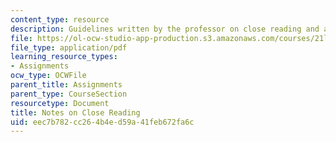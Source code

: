 ```yaml
---
content_type: resource
description: Guidelines written by the professor on close reading and analysis.
file: https://ol-ocw-studio-app-production.s3.amazonaws.com/courses/21l-003-introduction-to-fiction-fall-2003/eec7b782cc264b4ed59a41feb672fa6c_notes_on_close_reading.pdf
file_type: application/pdf
learning_resource_types:
- Assignments
ocw_type: OCWFile
parent_title: Assignments
parent_type: CourseSection
resourcetype: Document
title: Notes on Close Reading
uid: eec7b782-cc26-4b4e-d59a-41feb672fa6c
---
```

